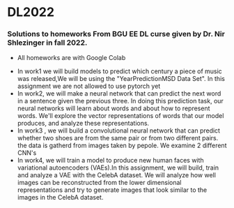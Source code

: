 # DL2022
### Solutions to homeworks From BGU EE DL curse given by Dr. Nir Shlezinger in fall 2022.
* All homeworks are with Google Colab 
- In work1 we will build models to predict which century a piece of music was released,We will be using the "YearPredictionMSD Data Set".
In this assignment we are not allowed to use pytorch yet
- In work2, we will make a neural network that can predict the next word in a sentence given the previous three.
In doing this prediction task, our neural networks will learn about words and about how to represent words. We'll explore the vector representations of words that our model produces, and analyze these representations.
- In work3 , we will build a convolutional neural network that can predict whether two shoes are from the same pair or from two different pairs. the data is gatherd from images
taken by pepole. We examine 2 different CNN's 
- In work4, we will train a model to produce new human faces with variational autoencoders (VAEs).In this assignment, we will build, train and analyze a VAE with the CelebA dataset. We will analyze how well images can be reconstructed from the lower dimensional representations and try to generate images that look similar to the images in the CelebA dataset.
